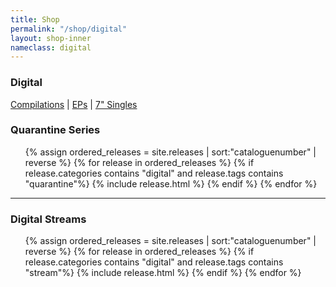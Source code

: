 ```yaml
---
title: Shop
permalink: "/shop/digital"
layout: shop-inner
nameclass: digital
---
```


<div class="singles">
    <h3>Digital</h3><div class="shop-nav"><a href="{{site.baseurl}}/shop/compilations">Compilations</a> <!--| <a href="{{site.baseurl}}/shop/albums">Albums</a>--> | <a href="{{site.baseurl}}/shop/eps">EPs</a> | <a href="{{site.baseurl}}/shop/singles">7" Singles</a></div>
    <h3>Quarantine Series</h3>
    <ul class="single-list">
        {% assign ordered_releases = site.releases  | sort:"cataloguenumber" | reverse  %}
        {% for release in ordered_releases  %}
             {% if release.categories contains "digital" and release.tags contains "quarantine"%}
            {% include release.html %}
            {% endif %}
        {% endfor %} 
    </ul>
    <hr>
     <h3>Digital Streams</h3>
     <ul class="single-list">
        {% assign ordered_releases = site.releases  | sort:"cataloguenumber" | reverse  %}
        {% for release in ordered_releases  %}
            {% if release.categories contains "digital" and release.tags contains "stream"%}
            {% include release.html %}
            {% endif %}
        {% endfor %} 
    </ul>
</div>


